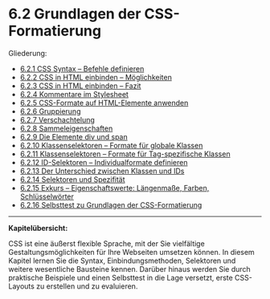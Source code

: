 # 6.2 Grundlagen der CSS-Formatierung

Gliederung:

- [6.2.1 CSS Syntax – Befehle definieren](6.2.1_CSS_Syntax_Befehle_definieren.md)
- [6.2.2 CSS in HTML einbinden – Möglichkeiten](6.2.2_CSS_in_HTML_einbinden_Moeglichkeiten.md)
- [6.2.3 CSS in HTML einbinden – Fazit](6.2.3_CSS_in_HTML_einbinden_Fazit.md)
- [6.2.4 Kommentare im Stylesheet](6.2.4_Kommentare_im_Stylesheet.md)
- [6.2.5 CSS-Formate auf HTML-Elemente anwenden](6.2.5_CSS_Formate_auf_HTML_Elemente_anwenden.md)
- [6.2.6 Gruppierung](6.2.6_Gruppierung.md)
- [6.2.7 Verschachtelung](6.2.7_Verschachtelung.md)
- [6.2.8 Sammeleigenschaften](6.2.8_Sammeleigenschaften.md)
- [6.2.9 Die Elemente div und span](6.2.9_Die_Elemente_div_und_span.md)
- [6.2.10 Klassenselektoren – Formate für globale Klassen](6.2.10_Klassenselektoren_Formate_fuer_globale_Klassen.md)
- [6.2.11 Klassenselektoren – Formate für Tag-spezifische Klassen](6.2.11_Klassenselektoren_Formate_fuer_Tag_spezifische_Klassen.md)
- [6.2.12 ID-Selektoren – Individualformate definieren](6.2.12_ID_Selektoren_Individualformate_definieren.md)
- [6.2.13 Der Unterschied zwischen Klassen und IDs](6.2.13_Der_Unterschied_zwischen_Klassen_und_IDs.md)
- [6.2.14 Selektoren und Spezifität](6.2.14_Selektoren_und_Spezifitaet.md)
- [6.2.15 Exkurs – Eigenschaftswerte: Längenmaße, Farben, Schlüsselwörter](6.2.15_Exkurs_Eigenschaftswerte_Laengenmasse_Farben_Schluesselwoerter.md)
- [6.2.16 Selbsttest zu Grundlagen der CSS-Formatierung](6.2.16_Selbsttest_zu_Grundlagen_der_CSS_Formatierung.md)

---

**Kapitelübersicht:**

CSS ist eine äußerst flexible Sprache, mit der Sie vielfältige Gestaltungsmöglichkeiten für Ihre Webseiten umsetzen können. In diesem Kapitel lernen Sie die Syntax, Einbindungsmethoden, Selektoren und weitere wesentliche Bausteine kennen. Darüber hinaus werden Sie durch praktische Beispiele und einen Selbsttest in die Lage versetzt, erste CSS-Layouts zu erstellen und zu evaluieren.
